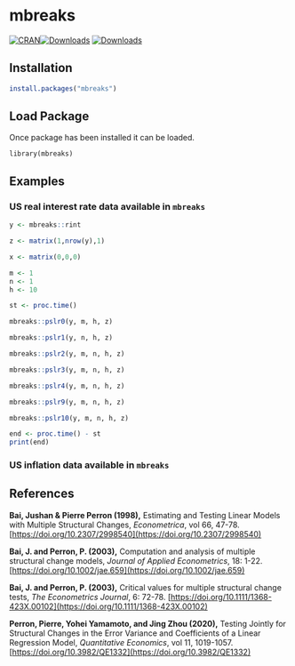 # mbreaks
[![CRAN](http://www.r-pkg.org/badges/version/mbreaks)](https://cran.r-project.org/package=mbreaks)[![Downloads](https://cranlogs.r-pkg.org/badges/mbreaks)](https://cran.r-project.org/package=mbreaks) [![Downloads](https://cranlogs.r-pkg.org/badges/grand-total/mbreaks)](https://cran.r-project.org/package=mbreaks)


## Installation


```r
install.packages("mbreaks")
```

## Load Package

Once package has been installed it can be loaded. 
```{r}
library(mbreaks)
```

## Examples 


### US real interest rate data available in `mbreaks`

```r
y <- mbreaks::rint

z <- matrix(1,nrow(y),1)

x <- matrix(0,0,0)

m <- 1
n <- 1
h <- 10

st <- proc.time()

mbreaks::pslr0(y, m, h, z) 

mbreaks::pslr1(y, n, h, z) 

mbreaks::pslr2(y, m, n, h, z) 

mbreaks::pslr3(y, m, n, h, z) 

mbreaks::pslr4(y, m, n, h, z) 

mbreaks::pslr9(y, m, n, h, z) 

mbreaks::pslr10(y, m, n, h, z) 

end <- proc.time() - st
print(end)

```

### US inflation data available in `mbreaks`


## References

**Bai, Jushan & Pierre Perron (1998),**
Estimating and Testing Linear Models with Multiple Structural Changes,
_Econometrica_, vol 66, 47-78. 
[https://doi.org/10.2307/2998540](https://doi.org/10.2307/2998540)

**Bai, J. and Perron, P. (2003),** 
Computation and analysis of multiple structural change models,
_Journal of Applied Econometrics_, 18: 1-22. 
[https://doi.org/10.1002/jae.659](https://doi.org/10.1002/jae.659)

**Bai, J. and Perron, P. (2003),** 
Critical values for multiple structural change tests, 
_The Econometrics Journal_, 6: 72-78. [https://doi.org/10.1111/1368-423X.00102](https://doi.org/10.1111/1368-423X.00102)

**Perron, Pierre, Yohei Yamamoto, and Jing Zhou (2020),** 
Testing Jointly for Structural Changes in the Error Variance and Coefficients of a Linear Regression Model,
_Quantitative Economics_, vol 11, 1019-1057. 
[https://doi.org/10.3982/QE1332](https://doi.org/10.3982/QE1332)

